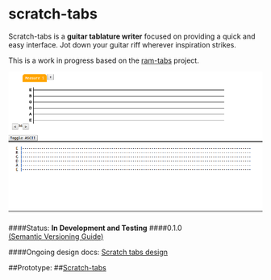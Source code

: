 
scratch-tabs
=======
Scratch-tabs is a **guitar tablature writer** focused on providing a quick and easy interface. Jot down your guitar riff wherever inspiration strikes.

This is a work in progress based on the [ram-tabs](https://github.com/The13thDoc/ram-tabs) project.

![](images/readme-example-image.png)

####Status: **In Development and Testing**
####0.1.0  
[(Semantic Versioning Guide)](http://semver.org/)

####Ongoing design docs:
[Scratch tabs design](https://docs.google.com/drawings/d/1aF2JeQ9Zi2AEM_f2ANQ4f1Uy9LuKfW33Ym_UDrNsmNU/edit?usp=sharing)

##Prototype:
##[Scratch-tabs](https://the13thdoc.github.io/scratch-tabs/)
